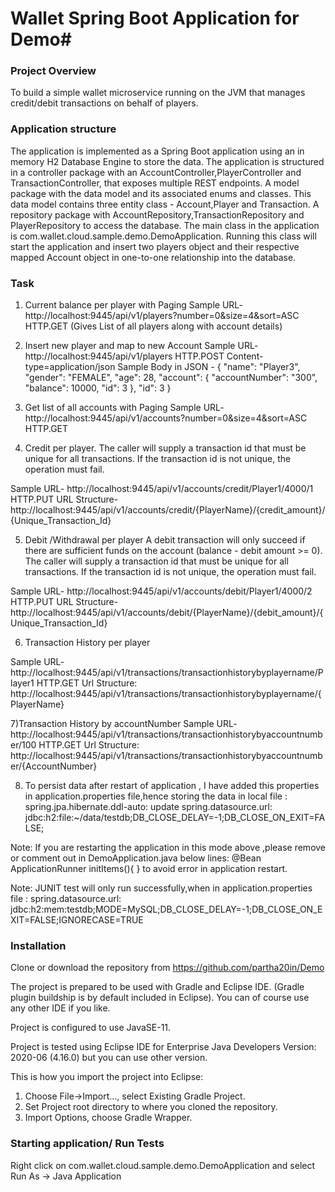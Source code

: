 # Wallet Spring Boot Application for Demo#

### Project Overview ###

To build a simple wallet microservice running on the JVM that manages credit/debit
transactions on behalf of players.

### Application structure ###

The application is implemented as a Spring Boot application using an in memory H2 Database Engine to store the data. 
The application is structured in a controller package with an AccountController,PlayerController and TransactionController, 
that exposes multiple REST endpoints. A model package with the data model and its associated enums and classes. This data 
model contains three entity class - Account,Player and Transaction.
A repository package with AccountRepository,TransactionRepository and PlayerRepository to access the database.
The main class in the application is com.wallet.cloud.sample.demo.DemoApplication. Running this class will start the application 
and insert two players object and their respective mapped  Account object in one-to-one relationship into the database.



### Task ###
1) Current balance per player with Paging
Sample URL- http://localhost:9445/api/v1/players?number=0&size=4&sort=ASC      HTTP.GET  (Gives List of all players along with account details)

2) Insert new player and map to new Account
Sample URL- http://localhost:9445/api/v1/players     HTTP.POST
Content-type=application/json 
Sample Body in JSON - 
{
        "name": "Player3",
        "gender": "FEMALE",
        "age": 28,
        "account": {
            "accountNumber": "300",
            "balance": 10000,
            "id": 3
        },
        "id": 3
    }
	
3) Get list of all accounts with Paging
Sample URL- http://localhost:9445/api/v1/accounts?number=0&size=4&sort=ASC     HTTP.GET  

4) Credit per player. The caller will supply a transaction id that must be unique for all
transactions. If the transaction id is not unique, the operation must fail. 

Sample URL- http://localhost:9445/api/v1/accounts/credit/Player1/4000/1   HTTP.PUT
URL Structure-http://localhost:9445/api/v1/accounts/credit/{PlayerName}/{credit_amount}/{Unique_Transaction_Id}

5)  Debit /Withdrawal per player A debit transaction will only succeed if there are
sufficient funds on the account (balance - debit amount >= 0).
The caller will supply a transaction id that must be unique for all transactions. If the
transaction id is not unique, the operation must fail. 

Sample URL- http://localhost:9445/api/v1/accounts/debit/Player1/4000/2   HTTP.PUT
URL Structure-http://localhost:9445/api/v1/accounts/debit/{PlayerName}/{debit_amount}/{Unique_Transaction_Id}

6) Transaction History per player

Sample URL- http://localhost:9445/api/v1/transactions/transactionhistorybyplayername/Player1  HTTP.GET
Url Structure: http://localhost:9445/api/v1/transactions/transactionhistorybyplayername/{PlayerName}

7)Transaction History by accountNumber
Sample URL- http://localhost:9445/api/v1/transactions/transactionhistorybyaccountnumber/100   HTTP.GET
Url Structure: http://localhost:9445/api/v1/transactions/transactionhistorybyaccountnumber/{AccountNumber}

8) To persist data after restart of application , I have added this properties in application.properties file,hence storing 
the data in local file :
spring.jpa.hibernate.ddl-auto: update
spring.datasource.url: jdbc:h2:file:~/data/testdb;DB_CLOSE_DELAY=-1;DB_CLOSE_ON_EXIT=FALSE;

Note: If you are restarting the application in this mode above ,please remove or comment out in DemoApplication.java below lines:
 @Bean
  ApplicationRunner initItems(){
  }
  to avoid error in application restart.
  
Note: JUNIT test will only run successfully,when in application.properties file :
spring.datasource.url: jdbc:h2:mem:testdb;MODE=MySQL;DB_CLOSE_DELAY=-1;DB_CLOSE_ON_EXIT=FALSE;IGNORECASE=TRUE 
  
### Installation ###

Clone or download the repository from https://github.com/partha20in/Demo

The project is prepared to be used with Gradle and Eclipse IDE. (Gradle plugin buildship is by default included in Eclipse). You can of course use any other IDE if you like.

Project is configured to use JavaSE-11.

Project is tested using Eclipse IDE for Enterprise Java Developers Version: 2020-06 (4.16.0) but you can use other version.


This is how you import the project into Eclipse:

1. Choose File->Import..., select Existing Gradle Project.
1. Set Project root directory to where you cloned the repository.
1. Import Options, choose Gradle Wrapper.


### Starting application/ Run Tests ###

Right click on com.wallet.cloud.sample.demo.DemoApplication and select Run As -> Java Application
